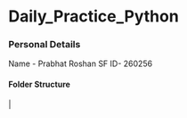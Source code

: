 # Daily_Practice_Python

### Personal Details

Name - Prabhat Roshan
SF ID- 260256

#### Folder Structure

|
